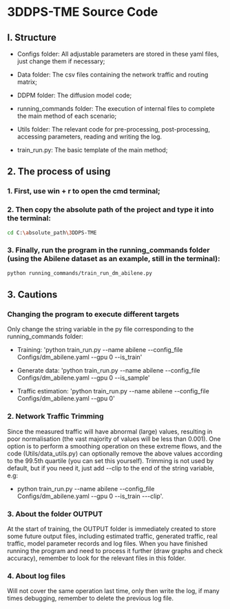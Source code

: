 # 3DDPS-TME Source Code

## I. Structure

- Configs folder: All adjustable parameters are stored in these yaml files, just change them if necessary;

- Data folder: The csv files containing the network traffic and routing matrix;

- DDPM folder: The diffusion model code;

- running_commands folder: The execution of internal files to complete the main method of each scenario;

- Utils folder: The relevant code for pre-processing, post-processing, accessing parameters, reading and writing the log.

- train_run.py: The basic template of the main method;

## 2. The process of using

### 1. First, use __win + r__ to open the __cmd__ terminal;

### 2. Then copy the absolute path of the project and type it into the terminal:

```bash
cd C:\absolute_path\3DDPS-TME
```

### 3. Finally, run the program in the running_commands folder (using the Abilene dataset as an example, still in the terminal):

 ```bash
python running_commands/train_run_dm_abilene.py
```

## 3. Cautions

### Changing the program to execute different targets

Only change the string variable in the py file corresponding to the running_commands folder:

 - Training:
 'python train_run.py --name abilene --config_file Configs/dm_abilene.yaml --gpu 0 --is_train'

 - Generate data:
 'python train_run.py --name abilene --config_file Configs/dm_abilene.yaml --gpu 0 --is_sample'

 - Traffic estimation:
 'python train_run.py --name abilene --config_file Configs/dm_abilene.yaml --gpu 0'

### 2. Network Traffic Trimming

Since the measured traffic will have abnormal (large) values, resulting in poor normalisation (the vast majority of values will be less than 0.001). One option is to perform a smoothing operation on these extreme flows, and the code (Utils/data_utils.py) can optionally remove the above values according to the 99.5th quartile (you can set this yourself). Trimming is not used by default, but if you need it, just add --clip to the end of the string variable, e.g:

- python train_run.py --name abilene --config_file Configs/dm_abilene.yaml --gpu 0 --is_train ---clip'.

### 3. About the folder OUTPUT

At the start of training, the OUTPUT folder is immediately created to store some future output files, including estimated traffic, generated traffic, real traffic, model parameter records and log files. When you have finished running the program and need to process it further (draw graphs and check accuracy), remember to look for the relevant files in this folder.

### 4. About log files

Will not cover the same operation last time, only then write the log, if many times debugging, remember to delete the previous log file.
